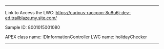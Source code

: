 *********************************************
Link to Access the LWC: https://curious-raccoon-8u8u6j-dev-ed.trailblaze.my.site.com/

Sample ID: 8001015001080

APEX class name: IDInformationController
LWC name: holidayChecker
*********************************************
